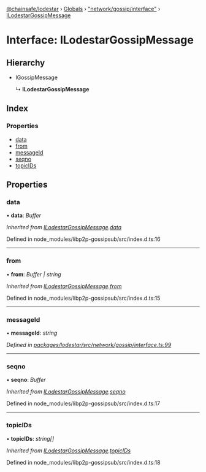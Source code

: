 [@chainsafe/lodestar](../README.md) › [Globals](../globals.md) › ["network/gossip/interface"](../modules/_network_gossip_interface_.md) › [ILodestarGossipMessage](_network_gossip_interface_.ilodestargossipmessage.md)

# Interface: ILodestarGossipMessage

## Hierarchy

* IGossipMessage

  ↳ **ILodestarGossipMessage**

## Index

### Properties

* [data](_network_gossip_interface_.ilodestargossipmessage.md#data)
* [from](_network_gossip_interface_.ilodestargossipmessage.md#from)
* [messageId](_network_gossip_interface_.ilodestargossipmessage.md#messageid)
* [seqno](_network_gossip_interface_.ilodestargossipmessage.md#seqno)
* [topicIDs](_network_gossip_interface_.ilodestargossipmessage.md#topicids)

## Properties

###  data

• **data**: *Buffer*

*Inherited from [ILodestarGossipMessage](_network_gossip_interface_.ilodestargossipmessage.md).[data](_network_gossip_interface_.ilodestargossipmessage.md#data)*

Defined in node_modules/libp2p-gossipsub/src/index.d.ts:16

___

###  from

• **from**: *Buffer | string*

*Inherited from [ILodestarGossipMessage](_network_gossip_interface_.ilodestargossipmessage.md).[from](_network_gossip_interface_.ilodestargossipmessage.md#from)*

Defined in node_modules/libp2p-gossipsub/src/index.d.ts:15

___

###  messageId

• **messageId**: *string*

*Defined in [packages/lodestar/src/network/gossip/interface.ts:99](https://github.com/ChainSafe/lodestar/blob/2c3cae978/packages/lodestar/src/network/gossip/interface.ts#L99)*

___

###  seqno

• **seqno**: *Buffer*

*Inherited from [ILodestarGossipMessage](_network_gossip_interface_.ilodestargossipmessage.md).[seqno](_network_gossip_interface_.ilodestargossipmessage.md#seqno)*

Defined in node_modules/libp2p-gossipsub/src/index.d.ts:17

___

###  topicIDs

• **topicIDs**: *string[]*

*Inherited from [ILodestarGossipMessage](_network_gossip_interface_.ilodestargossipmessage.md).[topicIDs](_network_gossip_interface_.ilodestargossipmessage.md#topicids)*

Defined in node_modules/libp2p-gossipsub/src/index.d.ts:18

